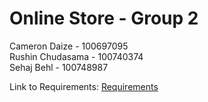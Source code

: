 # Online Store - Group 2
Cameron Daize - 100697095 <br/>
Rushin Chudasama - 100740374 <br/>
Sehaj Behl - 100748987

Link to Requirements:
[Requirements](/Online%20Store.pdf)
